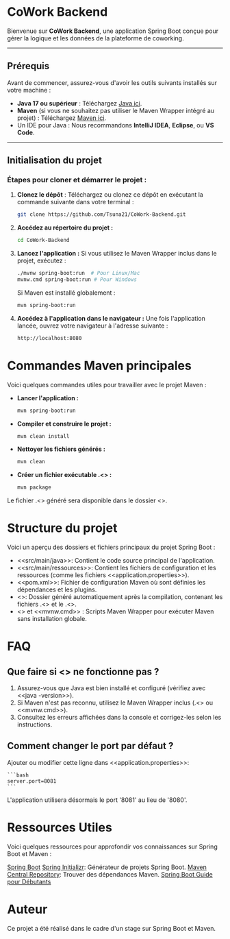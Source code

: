 # CoWork Backend

Bienvenue sur **CoWork Backend**, une application Spring Boot conçue pour gérer la logique et les données de la plateforme de coworking.

---

## Prérequis

Avant de commencer, assurez-vous d'avoir les outils suivants installés sur votre machine :

- **Java 17 ou supérieur** : Téléchargez [Java ici](https://adoptium.net/).
- **Maven** (si vous ne souhaitez pas utiliser le Maven Wrapper intégré au projet) : Téléchargez [Maven ici](https://maven.apache.org/download.cgi).
- Un IDE pour Java : Nous recommandons **IntelliJ IDEA**, **Eclipse**, ou **VS Code**.

---

## Initialisation du projet

### Étapes pour cloner et démarrer le projet :

1. **Clonez le dépôt** :
   Téléchargez ou clonez ce dépôt en exécutant la commande suivante dans votre terminal :
   
   ```bash
   git clone https://github.com/Tsuna21/CoWork-Backend.git
   ```

2. **Accédez au répertoire du projet :**

    ```bash
    cd CoWork-Backend
    ```

3. **Lancez l'application :** Si vous utilisez le Maven Wrapper inclus dans le projet, exécutez :

    ```bash
    ./mvnw spring-boot:run  # Pour Linux/Mac
    mvnw.cmd spring-boot:run # Pour Windows
    ```

    Si Maven est installé globalement :

    ```bash
    mvn spring-boot:run
    ```

4.  **Accédez à l'application dans le navigateur :** Une fois l'application lancée, ouvrez votre
    navigateur à l'adresse suivante :

    ```bash
    http://localhost:8080
    ```
# Commandes Maven principales

Voici quelques commandes utiles pour travailler avec le projet Maven :

* **Lancer l'application :**

    ```bash
    mvn spring-boot:run
    ```
* **Compiler et construire le projet :**

    ```bash
    mvn clean install
    ```
* **Nettoyer les fichiers générés :**
 
    ```bash
    mvn clean
    ```
* **Créer un fichier exécutable .<<jar>> :**

    ```bash
    mvn package
    ```
Le fichier .<<jar>> généré sera disponible dans le dossier <<target/>>.

# Structure du projet

Voici un aperçu des dossiers et fichiers principaux du projet Spring Boot :

* <<src/main/java>>: Contient le code source principal de l'application.
* <<src/main/ressources>>: Contient les fichiers de configuration et les ressources (comme les fichiers <<application.properties>>).
* <<pom.xml>>: Fichier de configuration Maven où sont définies les dépendances et les plugins.
* <<target/>>: Dossier généré automatiquement après la compilation, contenant les fichiers .<<class>> et le .<<jar>>.
* <<mvnw>> et <<mvnw.cmd>> : Scripts Maven Wrapper pour exécuter Maven sans installation globale.

# FAQ

## Que faire si <<mvn spring-boot:run>> ne fonctionne pas ?

1. Assurez-vous que Java est bien installé et configuré (vérifiez avec <<java -version>>).
2. Si Maven n'est pas reconnu, utilisez le Maven Wrapper inclus (.<</mvnw>> ou <<mvnw.cmd>>).
3. Consultez les erreurs affichées dans la console et corrigez-les selon les instructions.

## Comment changer le port par défaut ?

Ajouter ou modifier cette ligne dans <<application.properties>>:

    ```bash
    server.port=8081
    ```
L'application utilisera désormais le port '8081' au lieu de '8080'.

# Ressources Utiles

Voici quelques ressources pour approfondir vos connaissances sur Spring Boot et Maven :

[Spring Boot](https://spring.io/projects/spring-boot)
[Spring Initializr](https://start.spring.io/): Générateur de projets Spring Boot.
[Maven Central Repository](https://mvnrepository.com/): Trouver des dépendances Maven.
[Spring Boot Guide pour Débutants](https://spring.io/guides)

# Auteur

Ce projet a été réalisé dans le cadre d'un stage sur Spring Boot et Maven.